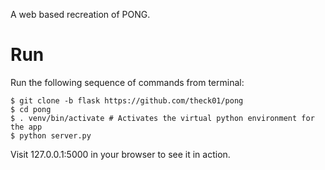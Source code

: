 A web based recreation of PONG.

# Run
Run the following sequence of commands from terminal:
```shell
$ git clone -b flask https://github.com/theck01/pong
$ cd pong
$ . venv/bin/activate # Activates the virtual python environment for the app
$ python server.py
```

Visit 127.0.0.1:5000 in your browser to see it in action.

